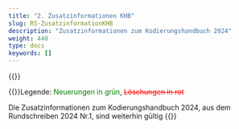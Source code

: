 ```yaml
---
title: "2. Zusatzinformationen KHB"
slug: RS-ZusatzinformationKHB
description: "Zusatzinformationen zum Kodierungshandbuch 2024"
weight: 440
type: docs
keywords: []
---
```

{{<printButton>}}
    
  
  
  {{<markdown>}}Legende: <font color="green">Neuerungen in grün</font>, <font color="red">~~Löschungen in rot~~</font>
  
Die Zusatzinformationen zum Kodierungshandbuch 2024, aus dem Rundschreiben 2024 Nr.1, sind weiterhin gültig
{{</markdown>}}
